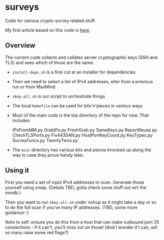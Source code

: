 # surveys

Code for various crypto-survey related stuff. 

My first article based on this code is [here](https://eprint.iacr.org/2018/299).

## Overview

The current code collects and collates server cryptographic keys (SSH and TLS)
and sees which of those are the same. 

- ```install-deps.sh``` is a first cut at an installer for dependencies

- Then we need to select a list of IPv4 addresses, eiter from a previous
run or from MaxMind

- ```skey-all.sh``` is our script to orchestrate things

- The local ```Makefile``` can be used for bits'n'pieces in various ways

- Most of the main code is the top directory of the repo for now. That
includes:

	IPsFromMM.py
	GrabIPs.py
	FreshGrab.py
	SameKeys.py
	ReportReuse.py
	CheckTLSPorts.py
	Fix443SAN.py
	HostPortKeyCount.py
	KeyTypes.py
	SurveyFuncs.py
	TwentyTwos.py


- The ```misc``` directory has various bits and pieces knocked up along the way
  in case they prove handy later.

## Using it

First you need a set of input IPv4 addresses to scan. Generate those
yourself using zmap. (Details TBD, gotta check some stuff out wrt the
mmdb.)

Then you want to run ```skey-all.sh``` under nohup as it might take a
day or so to do the full scan if you've many IP addresses. (TBD, some
more guidance:-)

Note to self: ensure you do this from a host that can make outbound
port 25 connections - if it can't, you'll miss out on those! (And I
wonder if I can, will so many raise some red flags?)

